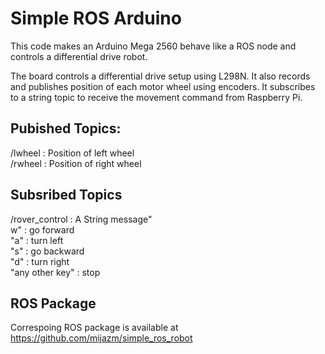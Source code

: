 # Simple ROS Arduino
This code makes an Arduino Mega 2560 behave like a ROS node and controls a differential drive robot.  

The board controls a differential drive setup using L298N. It also records and publishes position of each motor wheel using encoders. It subscribes to a string topic to receive the movement command from Raspberry Pi.  

## Pubished Topics:
/lwheel : Position of left wheel  
/rwheel : Position of right wheel

## Subsribed Topics
/rover_control : A String message"  
w" : go forward     
"a" : turn left  
"s" : go backward  
"d" : turn right  
"any other key" : stop  

## ROS Package
Correspoing ROS package is available at https://github.com/mijazm/simple_ros_robot
